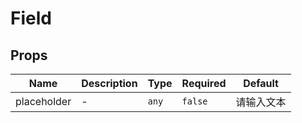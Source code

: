 # Field

## Props

<!-- @vuese:Field:props:start -->

| Name        | Description | Type  | Required | Default    |
| ----------- | ----------- | ----- | -------- | ---------- |
| placeholder | -           | `any` | `false`  | 请输入文本 |

<!-- @vuese:Field:props:end -->
